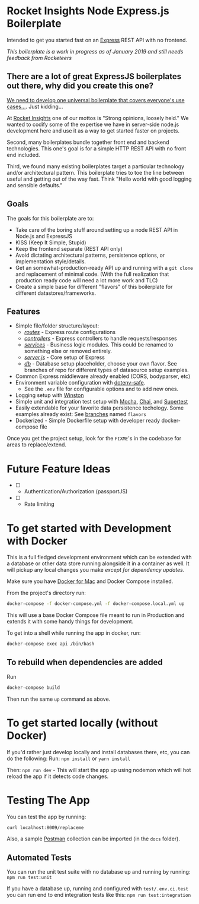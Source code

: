 # Rocket Insights Node Express.js Boilerplate

Intended to get you started fast on an [Express](https://expressjs.com/)  REST API with no frontend.

*This boilerplate is a work in progress as of January 2019 and still needs feedback from Rocketeers*

## There are a lot of great ExpressJS boilerplates out there, why did you create this one?

[We need to develop one universal boilerplate that covers everyone's use cases...](https://xkcd.com/927/).  Just kidding...

At [Rocket Insights](https://rocketinsights.com/) one of our mottos is "Strong opinions, loosely held."  We wanted to codify some of the expertise we have in server-side node.js development here and use it as a way to get started faster on projects.

Second, many boilerplates bundle together front end and backend technologies. This one's goal is for a simple HTTP REST API with no front end included.

Third, we found many existing boilerplates target a particular technology and/or architectural pattern.  This boilerplate tries to toe the line between useful and getting out of the way fast.  Think "Hello world with good logging and sensible defaults."

## Goals

The goals for this boilerplate are to: 

- Take care of the boring stuff around setting up a node REST API in Node.js and ExpressJS
- KISS (Keep It Simple, Stupid)
- Keep the frontend separate (REST API only)
- Avoid dictating architectural patterns, persistence options, or implementation style/details.
- Get an somewhat-production-ready API up and running with a `git clone` and replacement of minimal code. (With the full realization that production ready code will need a lot more work and TLC)
- Create a simple base for different "flavors" of this boilerplate for different datastores/frameworks.

## Features

* Simple file/folder structure/layout:
  * *[routes](src/routes)* - Express route configurations
  * *[controllers](src/controllers)* - Express controllers to handle requests/responses
  * *[services](src/services)* - Business logic modules.  This could be renamed to something else or removed entirely.
  * *[server.js](src/server.js)* - Core setup of Express
  * *[db](src/db)* - Database setup placeholder, choose your own flavor.  See branches of repo for different types of datasource setup examples.
* Common Express middleware already enabled (CORS, bodyparser, etc)
* Environment variable configuration with [dotenv-safe](https://www.npmjs.com/package/dotenv-safe). 
  * See the `.env` file for configurable options and to add new ones.
* Logging setup with [Winston](https://github.com/winstonjs/winston)
* Simple unit and integration test setup with [Mocha](https://mochajs.org/),
    [Chai](https://www.chaijs.com/), and
    [Supertest](https://github.com/visionmedia/supertest)
* Easily extendable for your favorite data persistence techology.  Some examples already exist: See [branches](../../branches) named `flavors`
* Dockerized - Simple Dockerfile setup with developer ready docker-compose file

Once you get the project setup, look for the `FIXME`'s in the codebase for areas to replace/extend.

# Future Feature Ideas 

- [ ] - Authentication/Authorization (passportJS)
- [ ] - Rate limiting

# To get started with Development with Docker

This is a full fledged development environment which can be extended with a database or other data store running alongside it in a container as well.  It will pickup any local changes you make *except for dependency updates*.

Make sure you have [Docker for Mac](https://docs.docker.com/docker-for-mac/) and Docker Compose installed.

From the project's directory run:

```bash
docker-compose -f docker-compose.yml -f docker-compose.local.yml up
```

This will use a base Docker Compose file meant to run in Production and extends it with some handy things for development.

To get into a shell while running the app in docker, run:

```bash
docker-compose exec api /bin/bash
````

## To rebuild when dependencies are added

Run
```bash
docker-compose build
```

Then run the same `up` command as above.

# To get started locally (without Docker)

If you'd rather just develop locally and install databases there, etc, you can do the following:
Run:
`npm install` or `yarn install`

Then:
`npm run dev` - This will start the app up using nodemon which will hot reload the app if it detects code changes.

# Testing The App

You can test the app by running:
```bash
curl localhost:8009/replaceme
```

Also, a sample [Postman](https://www.getpostman.com/) collection can be imported (in the `docs` folder).

## Automated Tests

You can run the unit test suite with no database up and running by running:
`npm run test:unit`

If you have a database up, running and configured with `test/.env.ci.test` you can run end to end
integration tests like this:
`npm run test:integration`